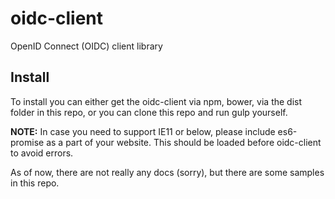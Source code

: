 # oidc-client

OpenID Connect (OIDC) client library

## Install
To install you can either get the oidc-client via npm, bower, via the dist folder in this repo, or you can clone this repo and run gulp yourself.

**NOTE:** In case you need to support IE11 or below, please include es6-promise as a part of your website. This should be loaded before oidc-client to avoid errors. 

As of now, there are not really any docs (sorry), but there are some samples in this repo.
